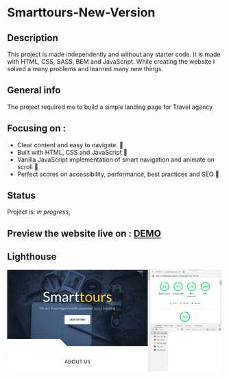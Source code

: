 # Smarttours-New-Version

## Description 
This project is made independently and without any starter code. It is made with HTML, CSS, SASS, BEM and JavaScript.
While creating the website I solved a many problems and learned many new things.

## General info
The project required me to build a simple landing page for Travel agency

## Focusing on :
- Clear content and easy to navigate. 🚀
- Built with HTML, CSS and JavaScript 🚀
- Vanilla JavaScript implementation of smart navigation and animate on scroll 🚀
- Perfect scores on accessibility, performance, best practices and SEO 🚀

## Status

Project is: _in progress_,

## Preview the website live on : [DEMO]( https://carolinafledgling.github.io/smarttours-New-Version/)

## Lighthouse
![](img/small/lighthouse.jpg)











